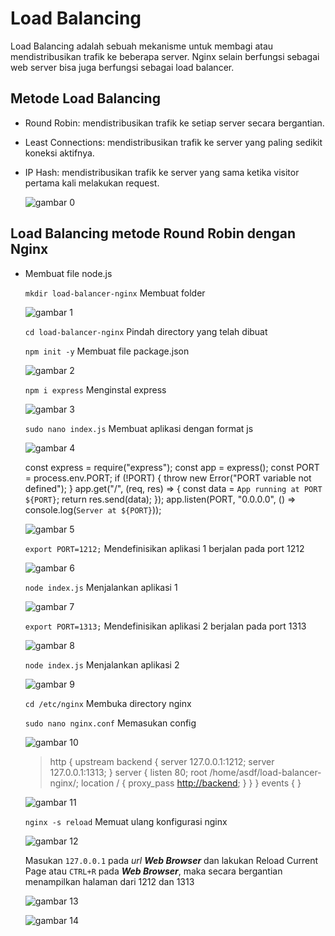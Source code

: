 # Load Balancing

  Load Balancing adalah sebuah mekanisme untuk membagi atau mendistribusikan trafik ke beberapa server. Nginx selain berfungsi sebagai web server bisa juga berfungsi sebagai load balancer.

## Metode Load Balancing

-   Round Robin: mendistribusikan trafik ke setiap server secara bergantian.

-   Least Connections: mendistribusikan trafik ke server yang paling sedikit koneksi aktifnya.

-   IP Hash: mendistribusikan trafik ke server yang sama ketika visitor pertama kali melakukan request.

    ![gambar 0](assets/topologi.png)

## Load Balancing metode Round Robin dengan Nginx

-   Membuat file node.js

    `mkdir load-balancer-nginx` Membuat folder

    ![gambar 1](assets/mkdir.png)

    `cd load-balancer-nginx` Pindah directory yang telah dibuat

    `npm init -y` Membuat file package.json

    ![gambar 2](assets/npm-init-pack.png)

    `npm i express` Menginstal express

    ![gambar 3](assets/npm-express.png)

    `sudo nano index.js` Membuat aplikasi dengan format js

    ![gambar 4](assets/buatapp.png)

      const express = require("express");
      const app = express();
      const PORT = process.env.PORT;
      if (!PORT) {
              throw new Error("PORT variable not defined");
      }
      app.get("/", (req, res) => {
              const data = `App running at PORT ${PORT}`;
              return res.send(data);
      });
      app.listen(PORT, "0.0.0.0", () => console.log(`Server at ${PORT}`));

    ![gambar 5](assets/buat-app-nano.png)

    `export PORT=1212;` Mendefinisikan aplikasi 1 berjalan pada port 1212

    ![gambar 6](assets/jalanapp1212.png)

    `node index.js` Menjalankan aplikasi 1

    ![gambar 7](assets/berjalanport1212.png)

    `export PORT=1313;` Mendefinisikan aplikasi 2 berjalan pada port 1313

    ![gambar 8](assets/jalanapp1313.png)

    `node index.js` Menjalankan aplikasi 2

    ![gambar 9](assets/berjalanport1313.png)

    `cd /etc/nginx` Membuka directory nginx

    `sudo nano nginx.conf` Memasukan config

    ![gambar 10](assets/bukaconfig.png)

    > http {
    > 	upstream backend {
    > 		server 127.0.0.1:1212;
    > 		server 127.0.0.1:1313;
    > 	}
    > 	server {
    > 		listen 80;
    > 		root /home/asdf/load-balancer-nginx/;
    > 		location / {
    > 			proxy_pass <http://backend>;
    > 		}
    > 	}
    > }
    > events { }

    ![gambar 11](assets/config-conf.png)

    `nginx -s reload` Memuat ulang konfigurasi nginx

    ![gambar 12](assets/reload.png)

    Masukan `127.0.0.1` pada _url_ _**Web Browser**_ dan lakukan Reload Current Page atau `CTRL+R` pada _**Web Browser**_, maka secara bergantian menampilkan halaman dari 1212 dan 1313

    ![gambar 13](assets/output1212.png)

    ![gambar 14](assets/output1313.png)
